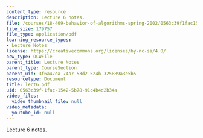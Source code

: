 ```yaml
---
content_type: resource
description: Lecture 6 notes.
file: /courses/18-409-behavior-of-algorithms-spring-2002/0563c39f1fac15425b7891c4b4d2b34a_lect6.pdf
file_size: 179757
file_type: application/pdf
learning_resource_types:
- Lecture Notes
license: https://creativecommons.org/licenses/by-nc-sa/4.0/
ocw_type: OCWFile
parent_title: Lecture Notes
parent_type: CourseSection
parent_uid: 3f6a47ea-74a7-53d2-524b-325889a3e5b5
resourcetype: Document
title: lect6.pdf
uid: 0563c39f-1fac-1542-5b78-91c4b4d2b34a
video_files:
  video_thumbnail_file: null
video_metadata:
  youtube_id: null
---
```

Lecture 6 notes.